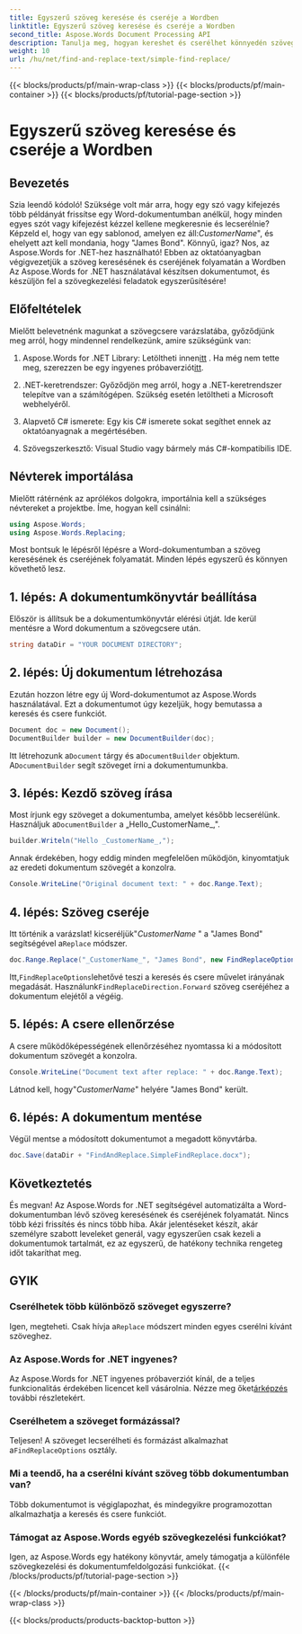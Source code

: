 ```yaml
---
title: Egyszerű szöveg keresése és cseréje a Wordben
linktitle: Egyszerű szöveg keresése és cseréje a Wordben
second_title: Aspose.Words Document Processing API
description: Tanulja meg, hogyan kereshet és cserélhet könnyedén szöveget Word dokumentumokban az Aspose.Words for .NET segítségével. Lépésről lépésre útmutató mellékelve.
weight: 10
url: /hu/net/find-and-replace-text/simple-find-replace/
---
```


{{< blocks/products/pf/main-wrap-class >}}
{{< blocks/products/pf/main-container >}}
{{< blocks/products/pf/tutorial-page-section >}}

# Egyszerű szöveg keresése és cseréje a Wordben

## Bevezetés

Szia leendő kódoló! Szüksége volt már arra, hogy egy szó vagy kifejezés több példányát frissítse egy Word-dokumentumban anélkül, hogy minden egyes szót vagy kifejezést kézzel kellene megkeresnie és lecserélnie? Képzeld el, hogy van egy sablonod, amelyen ez áll:_CustomerName_", és ehelyett azt kell mondania, hogy "James Bond". Könnyű, igaz? Nos, az Aspose.Words for .NET-hez használható! Ebben az oktatóanyagban végigvezetjük a szöveg keresésének és cseréjének folyamatán a Wordben Az Aspose.Words for .NET használatával készítsen dokumentumot, és készüljön fel a szövegkezelési feladatok egyszerűsítésére!

## Előfeltételek

Mielőtt belevetnénk magunkat a szövegcsere varázslatába, győződjünk meg arról, hogy mindennel rendelkezünk, amire szükségünk van:

1.  Aspose.Words for .NET Library: Letöltheti innen[itt](https://releases.aspose.com/words/net/) . Ha még nem tette meg, szerezzen be egy ingyenes próbaverziót[itt](https://releases.aspose.com/).

2. .NET-keretrendszer: Győződjön meg arról, hogy a .NET-keretrendszer telepítve van a számítógépen. Szükség esetén letöltheti a Microsoft webhelyéről.

3. Alapvető C# ismerete: Egy kis C# ismerete sokat segíthet ennek az oktatóanyagnak a megértésében.

4. Szövegszerkesztő: Visual Studio vagy bármely más C#-kompatibilis IDE.

## Névterek importálása

Mielőtt rátérnénk az aprólékos dolgokra, importálnia kell a szükséges névtereket a projektbe. Íme, hogyan kell csinálni:

```csharp
using Aspose.Words;
using Aspose.Words.Replacing;
```

Most bontsuk le lépésről lépésre a Word-dokumentumban a szöveg keresésének és cseréjének folyamatát. Minden lépés egyszerű és könnyen követhető lesz.

## 1. lépés: A dokumentumkönyvtár beállítása

Először is állítsuk be a dokumentumkönyvtár elérési útját. Ide kerül mentésre a Word dokumentum a szövegcsere után.

```csharp
string dataDir = "YOUR DOCUMENT DIRECTORY";
```

## 2. lépés: Új dokumentum létrehozása

Ezután hozzon létre egy új Word-dokumentumot az Aspose.Words használatával. Ezt a dokumentumot úgy kezeljük, hogy bemutassa a keresés és csere funkciót.

```csharp
Document doc = new Document();
DocumentBuilder builder = new DocumentBuilder(doc);
```

 Itt létrehozunk a`Document` tárgy és a`DocumentBuilder` objektum. A`DocumentBuilder` segít szöveget írni a dokumentumunkba.

## 3. lépés: Kezdő szöveg írása

 Most írjunk egy szöveget a dokumentumba, amelyet később lecserélünk. Használjuk a`DocumentBuilder` a „Hello_CustomerName_,".

```csharp
builder.Writeln("Hello _CustomerName_,");
```

Annak érdekében, hogy eddig minden megfelelően működjön, kinyomtatjuk az eredeti dokumentum szövegét a konzolra.

```csharp
Console.WriteLine("Original document text: " + doc.Range.Text);
```

## 4. lépés: Szöveg cseréje

Itt történik a varázslat! kicseréljük"_CustomerName_ " a "James Bond" segítségével a`Replace` módszer. 

```csharp
doc.Range.Replace("_CustomerName_", "James Bond", new FindReplaceOptions(FindReplaceDirection.Forward));
```

 Itt,`FindReplaceOptions`lehetővé teszi a keresés és csere művelet irányának megadását. Használunk`FindReplaceDirection.Forward` szöveg cseréjéhez a dokumentum elejétől a végéig.

## 5. lépés: A csere ellenőrzése

A csere működőképességének ellenőrzéséhez nyomtassa ki a módosított dokumentum szövegét a konzolra.

```csharp
Console.WriteLine("Document text after replace: " + doc.Range.Text);
```

Látnod kell, hogy"_CustomerName_" helyére "James Bond" került.

## 6. lépés: A dokumentum mentése

Végül mentse a módosított dokumentumot a megadott könyvtárba.

```csharp
doc.Save(dataDir + "FindAndReplace.SimpleFindReplace.docx");
```

## Következtetés

És megvan! Az Aspose.Words for .NET segítségével automatizálta a Word-dokumentumban lévő szöveg keresésének és cseréjének folyamatát. Nincs több kézi frissítés és nincs több hiba. Akár jelentéseket készít, akár személyre szabott leveleket generál, vagy egyszerűen csak kezeli a dokumentumok tartalmát, ez az egyszerű, de hatékony technika rengeteg időt takaríthat meg.

## GYIK

### Cserélhetek több különböző szöveget egyszerre?
 Igen, megteheti. Csak hívja a`Replace` módszert minden egyes cserélni kívánt szöveghez.

### Az Aspose.Words for .NET ingyenes?
Az Aspose.Words for .NET ingyenes próbaverziót kínál, de a teljes funkcionalitás érdekében licencet kell vásárolnia. Nézze meg őket[árképzés](https://purchase.aspose.com/buy) további részletekért.

### Cserélhetem a szöveget formázással?
 Teljesen! A szöveget lecserélheti és formázást alkalmazhat a`FindReplaceOptions` osztály.

### Mi a teendő, ha a cserélni kívánt szöveg több dokumentumban van?
Több dokumentumot is végiglapozhat, és mindegyikre programozottan alkalmazhatja a keresés és csere funkciót.

### Támogat az Aspose.Words egyéb szövegkezelési funkciókat?
Igen, az Aspose.Words egy hatékony könyvtár, amely támogatja a különféle szövegkezelési és dokumentumfeldolgozási funkciókat.
{{< /blocks/products/pf/tutorial-page-section >}}

{{< /blocks/products/pf/main-container >}}
{{< /blocks/products/pf/main-wrap-class >}}

{{< blocks/products/products-backtop-button >}}
